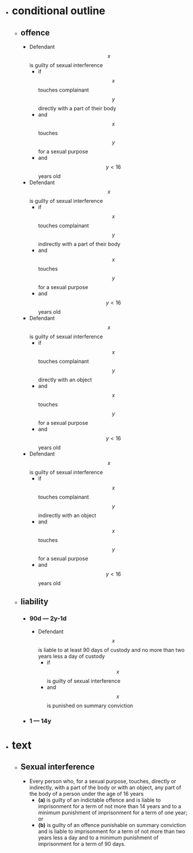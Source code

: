 - # conditional outline
	- ## offence
		- Defendant $$x$$ is guilty of sexual interference
			- if $$x$$ touches complainant $$y$$ directly with a part of their body
			- and $$x$$ touches $$y$$ for a sexual purpose
			- and $$y < 16$$ years old
		- Defendant $$x$$ is guilty of sexual interference
			- if $$x$$ touches complainant $$y$$ indirectly with a part of their body
			- and $$x$$ touches $$y$$ for a sexual purpose
			- and $$y < 16$$ years old
		- Defendant $$x$$ is guilty of sexual interference
			- if $$x$$ touches complainant $$y$$ directly with an object
			- and $$x$$ touches $$y$$ for a sexual purpose
			- and $$y < 16$$ years old
		- Defendant $$x$$ is guilty of sexual interference
			- if $$x$$ touches complainant $$y$$ indirectly with an object
			- and $$x$$ touches $$y$$ for a sexual purpose
			- and $$y < 16$$ years old
	- ## liability
		- ### 90d — 2y-1d
			- Defendant $$x$$ is liable to at least 90 days of custody and no more than two years less a day of custody
				- if $$x$$ is guilty of sexual interference
				- and $$x$$ is punished on summary conviction
		- ### 1 — 14y
- # text
	- ## Sexual interference
		- Every person who, for a sexual purpose, touches, directly or indirectly, with a part of the body or with an object, any part of the body of a person under the age of 16 years
			- **(a)** is guilty of an indictable offence and is liable to imprisonment for a term of not more than 14 years and to a minimum punishment of imprisonment for a term of one year; or
			- **(b)** is guilty of an offence punishable on summary conviction and is liable to imprisonment for a term of not more than two years less a day and to a minimum punishment of imprisonment for a term of 90 days.